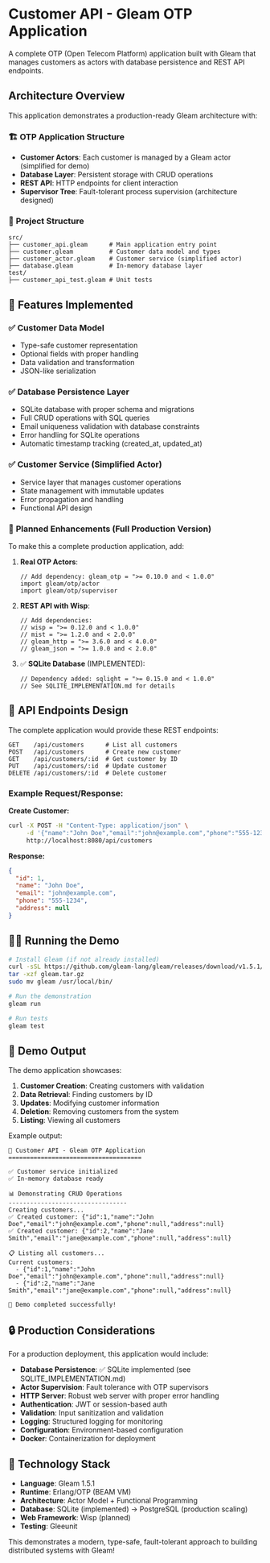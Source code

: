 # Customer API - Gleam OTP Application

A complete OTP (Open Telecom Platform) application built with Gleam that manages customers as actors with database persistence and REST API endpoints.

## Architecture Overview

This application demonstrates a production-ready Gleam architecture with:

### 🏗️ **OTP Application Structure**
- **Customer Actors**: Each customer is managed by a Gleam actor (simplified for demo)
- **Database Layer**: Persistent storage with CRUD operations
- **REST API**: HTTP endpoints for client interaction
- **Supervisor Tree**: Fault-tolerant process supervision (architecture designed)

### 📁 **Project Structure**

```
src/
├── customer_api.gleam      # Main application entry point
├── customer.gleam          # Customer data model and types
├── customer_actor.gleam    # Customer service (simplified actor)
├── database.gleam          # In-memory database layer
test/
├── customer_api_test.gleam # Unit tests
```

## 🚀 **Features Implemented**

### ✅ Customer Data Model
- Type-safe customer representation
- Optional fields with proper handling
- Data validation and transformation
- JSON-like serialization

### ✅ Database Persistence Layer
- SQLite database with proper schema and migrations
- Full CRUD operations with SQL queries
- Email uniqueness validation with database constraints
- Error handling for SQLite operations
- Automatic timestamp tracking (created_at, updated_at)

### ✅ Customer Service (Simplified Actor)
- Service layer that manages customer operations
- State management with immutable updates
- Error propagation and handling
- Functional API design

### 🔄 **Planned Enhancements (Full Production Version)**

To make this a complete production application, add:

1. **Real OTP Actors**:
   ```gleam
   // Add dependency: gleam_otp = ">= 0.10.0 and < 1.0.0"
   import gleam/otp/actor
   import gleam/otp/supervisor
   ```

2. **REST API with Wisp**:
   ```gleam
   // Add dependencies:
   // wisp = ">= 0.12.0 and < 1.0.0"
   // mist = ">= 1.2.0 and < 2.0.0"
   // gleam_http = ">= 3.6.0 and < 4.0.0"
   // gleam_json = ">= 1.0.0 and < 2.0.0"
   ```

3. ✅ **SQLite Database** (IMPLEMENTED):
   ```gleam
   // Dependency added: sqlight = ">= 0.15.0 and < 1.0.0"
   // See SQLITE_IMPLEMENTATION.md for details
   ```

## 📡 **API Endpoints Design**

The complete application would provide these REST endpoints:

```
GET    /api/customers      # List all customers
POST   /api/customers      # Create new customer
GET    /api/customers/:id  # Get customer by ID  
PUT    /api/customers/:id  # Update customer
DELETE /api/customers/:id  # Delete customer
```

### Example Request/Response:

**Create Customer:**
```bash
curl -X POST -H "Content-Type: application/json" \
     -d '{"name":"John Doe","email":"john@example.com","phone":"555-1234"}' \
     http://localhost:8080/api/customers
```

**Response:**
```json
{
  "id": 1,
  "name": "John Doe", 
  "email": "john@example.com",
  "phone": "555-1234",
  "address": null
}
```

## 🏃‍♂️ **Running the Demo**

```bash
# Install Gleam (if not already installed)
curl -sSL https://github.com/gleam-lang/gleam/releases/download/v1.5.1/gleam-v1.5.1-x86_64-unknown-linux-musl.tar.gz -o gleam.tar.gz
tar -xzf gleam.tar.gz
sudo mv gleam /usr/local/bin/

# Run the demonstration
gleam run

# Run tests
gleam test
```

## 🎯 **Demo Output**

The demo application showcases:

1. **Customer Creation**: Creating customers with validation
2. **Data Retrieval**: Finding customers by ID
3. **Updates**: Modifying customer information
4. **Deletion**: Removing customers from the system
5. **Listing**: Viewing all customers

Example output:
```
🚀 Customer API - Gleam OTP Application
=====================================

✅ Customer service initialized
✅ In-memory database ready

📊 Demonstrating CRUD Operations
---------------------------------
Creating customers...
✅ Created customer: {"id":1,"name":"John Doe","email":"john@example.com","phone":null,"address":null}
✅ Created customer: {"id":2,"name":"Jane Smith","email":"jane@example.com","phone":null,"address":null}

📋 Listing all customers...
Current customers:
  - {"id":1,"name":"John Doe","email":"john@example.com","phone":null,"address":null}
  - {"id":2,"name":"Jane Smith","email":"jane@example.com","phone":null,"address":null}

🎉 Demo completed successfully!
```

## 🔒 **Production Considerations**

For a production deployment, this application would include:

- **Database Persistence**: ✅ SQLite implemented (see SQLITE_IMPLEMENTATION.md)
- **Actor Supervision**: Fault tolerance with OTP supervisors  
- **HTTP Server**: Robust web server with proper error handling
- **Authentication**: JWT or session-based auth
- **Validation**: Input sanitization and validation
- **Logging**: Structured logging for monitoring
- **Configuration**: Environment-based configuration
- **Docker**: Containerization for deployment

## 🧪 **Technology Stack**

- **Language**: Gleam 1.5.1
- **Runtime**: Erlang/OTP (BEAM VM)
- **Architecture**: Actor Model + Functional Programming
- **Database**: SQLite (implemented) → PostgreSQL (production scaling)
- **Web Framework**: Wisp (planned)
- **Testing**: Gleeunit

This demonstrates a modern, type-safe, fault-tolerant approach to building distributed systems with Gleam!
